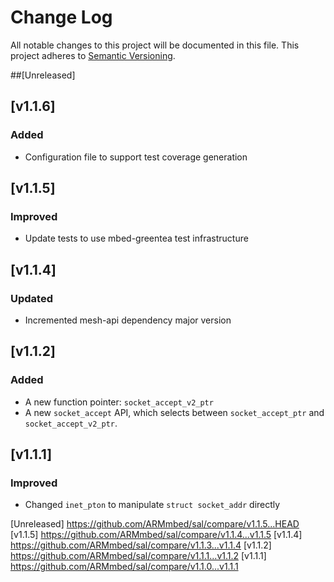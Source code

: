 # Change Log
All notable changes to this project will be documented in this file.
This project adheres to [Semantic Versioning](http://semver.org/).

##[Unreleased]

## [v1.1.6]
### Added
* Configuration file to support test coverage generation

## [v1.1.5]
### Improved
* Update tests to use mbed-greentea test infrastructure

## [v1.1.4]
### Updated
* Incremented mesh-api dependency major version

## [v1.1.2]
### Added
* A new function pointer: ```socket_accept_v2_ptr```
* A new ```socket_accept``` API, which selects between ```socket_accept_ptr``` and ```socket_accept_v2_ptr```.

## [v1.1.1]
### Improved
* Changed ```inet_pton``` to manipulate ```struct socket_addr``` directly

[Unreleased] https://github.com/ARMmbed/sal/compare/v1.1.5...HEAD
[v1.1.5] https://github.com/ARMmbed/sal/compare/v1.1.4...v1.1.5
[v1.1.4] https://github.com/ARMmbed/sal/compare/v1.1.3...v1.1.4
[v1.1.2] https://github.com/ARMmbed/sal/compare/v1.1.1...v1.1.2
[v1.1.1] https://github.com/ARMmbed/sal/compare/v1.1.0...v1.1.1
